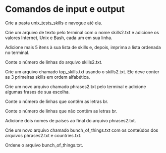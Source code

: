 # Comandos de input e output

Crie a pasta unix_tests_skills e navegue até ela.

Crie um arquivo de texto pelo terminal com o nome skills2.txt e adicione os valores Internet, Unix e Bash, cada um em sua linha.

Adicione mais 5 itens à sua lista de skills e, depois, imprima a lista ordenada no terminal.

Conte o número de linhas do arquivo skills2.txt.

Crie um arquivo chamado top_skills.txt usando o skills2.txt. Ele deve conter as 3 primeiras skills em ordem alfabética.

Crie um novo arquivo chamado phrases2.txt pelo terminal e adicione algumas frases de sua escolha.

Conte o número de linhas que contêm as letras br.

Conte o número de linhas que não contêm as letras br.

Adicione dois nomes de países ao final do arquivo phrases2.txt.

Crie um novo arquivo chamado bunch_of_things.txt com os conteúdos dos arquivos phrases2.txt e countries.txt.

Ordene o arquivo bunch_of_things.txt.